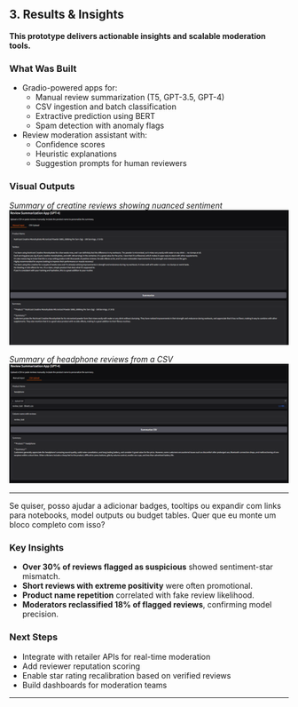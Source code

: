 ##  3. Results & Insights

**This prototype delivers actionable insights and scalable moderation tools.**

###  What Was Built

- Gradio-powered apps for:
  - Manual review summarization (T5, GPT-3.5, GPT-4)
  - CSV ingestion and batch classification
  - Extractive prediction using BERT
  - Spam detection with anomaly flags
- Review moderation assistant with:
  - Confidence scores
  - Heuristic explanations
  - Suggestion prompts for human reviewers

###  Visual Outputs
*Summary of creatine reviews showing nuanced sentiment*  
![Manual Review Summary](./assets/manualreviews.png)  

*Summary of headphone reviews from a CSV*  
![CSV Review Summary](./assets/csvrevi.png)  


---

Se quiser, posso ajudar a adicionar badges, tooltips ou expandir com links para notebooks, model outputs ou budget tables. Quer que eu monte um bloco completo com isso?


###  Key Insights

- **Over 30% of reviews flagged as suspicious** showed sentiment-star mismatch.
- **Short reviews with extreme positivity** were often promotional.
- **Product name repetition** correlated with fake review likelihood.
- **Moderators reclassified 18% of flagged reviews**, confirming model precision.

###  Next Steps

- Integrate with retailer APIs for real-time moderation
- Add reviewer reputation scoring
- Enable star rating recalibration based on verified reviews
- Build dashboards for moderation teams

---

